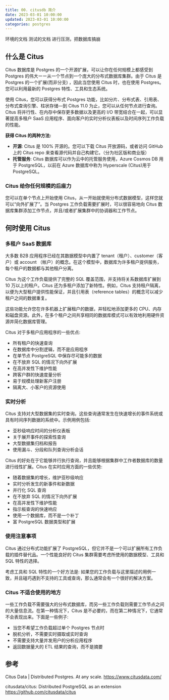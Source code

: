 ```yaml
---
title: 00. citusdb 简介
date: 2023-03-01 10:00:00
updated: 2023-03-01 10:00:00
categories: postgres
---
```


环境的文档
测试的文档
进行压测，把数据库搞崩

## 什么是 Citus

Citus 数据库是 Postgres 的一个开源扩展，可以让你在任何规模上都感受到 Postgres 的伟大ーー从一个节点到一个庞大的分布式数据库集群。由于 Citus 是 Postgres 的一个扩展(而非分支) ，因此当您使用 Citus 时，也在使用 Postgres。您可以利用最新的 Postgres 特性、工具和生态系统。

使用 Citus，您可以获得分布式 Postgres 功能，比如分片、分布式表、引用表、分布式查询引擎、柱状存储—到 Citus 11.0 为止，您可以从任何节点进行查询。Citus 将并行性、在内存中保存更多数据以及更高的 I/O 带宽结合在一起，可以显著提高多租户 SaaS 应用程序、面向客户的实时分析仪表板以及时间序列工作负载的性能。

**获得 Citus 的两种方法:**

* **开源**: Citus 是 100% 开源的。您可以下载 Citus 开放源码，或者访问 GitHub 上的 Citus repo 来查看源代码并自己构建它。（分为社区版和商业版）
* **托管服务**: Citus 数据库可以作为云中的托管服务使用，Azure Cosmos DB 用于 PostgreSQL，以前在 Azure 数据库中称为 Hyperscale (Citus)用于 PostgreSQL。

### Citus 给你任何规模的后座力

您可以在单个节点上开始使用 Citus，从一开始就使用分布式数据模型，这样您就可以“向外扩展了”。当 Postgres 工作负载需要扩展时，可以很容易地向 Citus 数据库集群添加工作节点，并且/或者扩展集群中的协调器和工作节点。

## 何时使用 Citus

### 多租户 SaaS 数据库

大多数 B2B 应用程序已经在其数据模型中内置了 tenant（租户）、customer（客户）或 account （帐户）的概念。在这个模型中，数据库为许多租户提供服务，每个租户的数据都与其他租户分离。

Citus 为这个工作负载提供了完整的 SQL 覆盖范围，并支持将关系数据库扩展到 10 万以上的租户。Citus 还为多租户添加了新特性。例如，Citus 支持租户隔离，以便为大型租户提供性能保证，并且引用表（reference tables）的概念可以减少租户之间的数据重复。

这些功能允许您在许多机器上扩展租户的数据，并轻松地添加更多的 CPU、内存和磁盘资源。此外，在多个租户之间共享相同的数据库模式可以有效地利用硬件资源并简化数据库管理。

Citus 对于多租户应用程序的一些优点:

* 所有租户的快速查询
* 在数据库中分割逻辑，而不是应用程序
* 在单节点 PostgreSQL 中保存尽可能多的数据
* 在不放弃 SQL 的情况下向外扩展
* 在高并发性下维护性能
* 跨客户群的快速度量分析
* 易于规模处理新客户注册
* 隔离大、小客户的资源使用

### 实时分析

Citus 支持对大型数据集的实时查询。这些查询通常发生在快速增长的事件系统或具有时间序列数据的系统中。示例用例包括:

* 亚秒级响应时间的分析仪表板
* 关于展开事件的探索性查询
* 大型数据集归档和报告
* 使用漏斗、分段和队列查询分析会话

Citus 的好处在于它能够并行执行查询，并且能够根据集群中工作者数据库的数量进行线性扩展。Citus 在实时应用方面的一些优势:

* 随着数据集的增长，维护亚秒级响应
* 实时分析发生的新事件和新数据
* 并行化 SQL 查询
* 在不放弃 SQL 的情况下向外扩展
* 在高并发性下维护性能
* 指示板查询的快速响应
* 使用一个数据库，而不是一个补丁
* 富 PostgreSQL 数据类型和扩展

### 使用注意事项

Citus 通过分布式功能扩展了 PostgreSQL，但它并不是一个可以扩展所有工作负载的插件替代品。一个性能良好的 Citus 集群需要考虑所使用的数据模型、工具和 SQL 特性的选择。

考虑工具和 SQL 特性的一个好方法是: 如果您的工作负载与这里描述的用例一致，并且碰巧遇到不支持的工具或查询，那么通常会有一个很好的解决方案。

### Citus 不适合使用的地方

一些工作负载不需要强大的分布式数据库，而另一些工作负载则需要工作节点之间的大量信息流。在第一种情况下，Citus 是不必要的，而在第二种情况下，它通常不会表现出来。下面是一些例子:

* 当您不希望工作负载超过单个 Postgres 节点时
* 脱机分析，不需要实时摄取或实时查询
* 不需要支持大量并发用户的分析应用程序
* 返回数据量大的 ETL 结果的查询，而不是摘要

## 参考

Citus Data | Distributed Postgres. At any scale.
<https://www.citusdata.com/>

citusdata/citus: Distributed PostgreSQL as an extension
<https://github.com/citusdata/citus>

